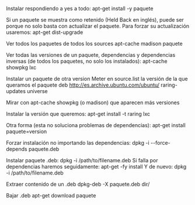 Instalar respondiendo a yes a todo:
  apt-get install -y paquete

Si un paquete se muestra como retenido (Held Back en inglés), puede ser porque no solo basta con actualizar el paquete.
Para forzar su actualización usaremos:
apt-get dist-upgrade

Ver todos los paquetes de todos los sources
apt-cache madison paquete

Ver todas las versiones de un paquete, dependencias y dependencias inversas (de todos los paquetes, no solo los instalados):
apt-cache showpkg lxc

Instalar un paquete de otra version
Meter en source.list la versión de la que queramos el paquete
deb http://es.archive.ubuntu.com/ubuntu/ raring-updates universe

Mirar con apt-cache showpkg (o madison) que aparecen más versiones

Instalar la versión que queremos:
apt-get install -t raring lxc

Otra forma (esta no soluciona problemas de dependencias):
apt-get install paquete=version


Forzar instalación no importando las dependencias:
dpkg -i --force-depends paquete.deb

Instalar paquete .deb:
dpkg -i /path/to/filename.deb
Si falla por dependencias haremos seguidamente:
apt-get -fy install
Y de nuevo:
dpkg -i /path/to/filename.deb


Extraer contenido de un .deb
dpkg-deb -X paquete.deb dir/


Bajar .deb
apt-get download paquete
